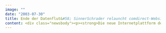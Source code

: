 ```yaml
---
image: ""
date: "2003-07-30"
title: Ende der Datenflut&#58; SinnerSchrader relauncht comdirect-Website
content: <div class="newsbody"><p><strong>Die neue Internetplattform der comdirect bank ist online. Sechs Jahre nach ihrem Start wandelt sich comdirect.de von einer offenen Brokerage-Plattform zum Partner für fundierte Anlageentscheidungen. Mit dem technischen Aufbau der Website und der Entwicklung einer nutzergerechten Oberfläche war SinnerSchrader beauftragt.</strong></p><p>Um die Bedürfnisse der Anleger nach gezielten Informationen optimal abzubilden, hat der E-Business-Dienstleister ausgewählte Kunden in die Konzeption der Website einbezogen. Bei der nutzerzentrierten Entwicklung (User-Centric Design/UCD) setzt SinnerSchrader verschiedene Methoden ein, um in frühen Entwicklungsphasen mögliche Schwächen aufzudecken und zu korrigieren.</p><p>Die Neukonzeption der comdirect-Website wurde in persönlichen Interviews, einer Online-Erhebung und mehreren Usability-Tests auf intuitive Bedienbarkeit und Nutzerfreundlichkeit überprüft. "Die Urteile der Kunden zeigen schnell, wie eine Informationsarchitektur aussehen muss, die den tatsächlichen Bedürfnissen entspricht", beschreibt Dr. Stefan Kunze, Projektverantwortlicher auf Seiten von SinnerSchrader, das Vorgehen.</p><p>Das Ergebnis der Zusammenarbeit mit den "Experten des Alltags"&#58; An jeder Stelle der comdirect-Website stehen nur noch die für die nächste Interaktion benötigten Informationen im Blickfeld. Die Website wirkt dadurch aufgeräumt und transparent, obwohl das Informationsangebot umfangreicher als bisher ist. Die neue Suchfunktion erschließt neben den Börseninformationen auch die Nachrichten, das Forum und den gesamten Service- und Produktbereich.</p><p>Ein persönlicher Merkzettel dient als zentrale Navigationshilfe. Er sammelt beliebige Informationselemente, Wertpapiere oder Charts. Sie sind damit immer griffbereit. SinnerSchrader hat die bisher getrennten Bereiche Marktinformation ("Informer") und Transaktion ("Brokerage") integriert. Ein einziges Kennwort reicht, um Zugang zu allen Funktionen der Website zu erhalten.</p><p>Mit ihrem umfangreichen Informationsangebot und den professionellen Anlagewerkzeugen gehört die comdirect-Website zu den erfolgreichsten Finanzangeboten in Europa. 130 Millionen Seitenabrufe allein im Mai 2003 belegen das.</p></div>
---
```

